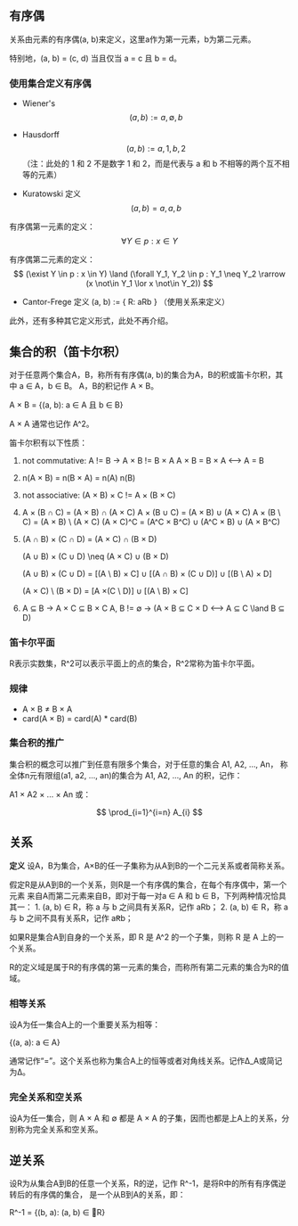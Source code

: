 ## 有序偶

关系由元素的有序偶(a, b)来定义，这里a作为第一元素，b为第二元素。

特别地，(a, b) = (c, d) 当且仅当 a = c 且 b = d。

### 使用集合定义有序偶

- Wiener's
$$
(a, b) := {{{a}, \emptyset}, {{b}}}
$$

- Hausdorff
$$
(a, b) := {{a, 1}, {b, 2}}
$$
（注：此处的 1 和 2 不是数字 1 和 2，而是代表与 a 和 b 不相等的两个互不相等的元素）

- Kuratowski 定义
$$
(a, b) = {{a}, {a, b}}
$$

有序偶第一元素的定义：
$$
\forall Y \in p : x \in Y
$$

有序偶第二元素的定义：
$$
(\exist Y \in p : x \in Y) \land (\forall Y_1, Y_2 \in p : Y_1 \neq Y_2 \rarrow (x \not\in Y_1 \lor x \not\in Y_2))
$$

- Cantor-Frege 定义
(a, b) := { R: aRb }
（使用关系来定义）

此外，还有多种其它定义形式，此处不再介绍。

## 集合的积（笛卡尔积）

对于任意两个集合A，B，称所有有序偶(a, b)的集合为A，B的积或笛卡尔积，其中 a ∈ A，b ∈ B。
A，B的积记作 A × B。

A × B = {(a, b): a ∈ A 且 b ∈ B}

A × A 通常也记作 A^2。

笛卡尔积有以下性质：
  1. not commutative:
     A != B -> A × B != B × A
     A × B = B × A <--> A = B

  2. n(A × B) = n(B × A) = n(A) n(B)

  3. not associative:
     (A × B) × C != A × (B × C)

  4. A × (B ∩ C) = (A × B) ∩ (A × C)
     A × (B ∪ C) = (A × B) ∪ (A × C)
     A × (B \ C) = (A × B) \ (A × C)
     (A × C)^C = (A^C × B^C) ∪ (A^C × B)  ∪ (A × B^C)

  5. (A ∩ B) × (C  ∩ D) = (A × C) ∩ (B × D)

     (A ∪ B) × (C ∪ D) \neq (A × C) ∪ (B × D)

     (A ∪ B) × (C ∪ D) = [(A \ B)  × C] ∪ [(A ∩ B) × (C ∪ D)]  ∪ [(B \ A)  × D]

     (A × C) \ (B × D) = [A ×(C \ D)] ∪ [(A \ B) × C]

  6. A ⊆ B -> A × C ⊆ B × C
     A, B != ∅ -> (A × B ⊆ C × D <--> A ⊆ C \land B ⊆ D)

### 笛卡尔平面

R表示实数集，R^2可以表示平面上的点的集合，R^2常称为笛卡尔平面。

### 规律

  - A × B ≠ B × A
  - card(A × B) = card(A) * card(B)

### 集合积的推广

集合积的概念可以推广到任意有限多个集合，对于任意的集合 A1, A2, ..., An，
称全体n元有限组(a1, a2, ..., an)的集合为 A1, A2, ..., An 的积，记作：

A1 × A2 × ... × An 或：

$$
\prod_{i=1}^{i=n} A_{i}
$$

## 关系

**定义** 设A，B为集合，A×B的任一子集称为从A到B的一个二元关系或者简称关系。

假定R是从A到B的一个关系，则R是一个有序偶的集合，在每个有序偶中，第一个元素
来自A而第二元素来自B，即对于每一对a ∈ A 和 b ∈ B，下列两种情况恰具其一：
    1. (a, b) ∈ R，称 a 与 b 之间具有关系R，记作 aRb；
    2. (a, b) ∉ R，称 a 与 b 之间不具有关系R，记作 aꞦb；

如果R是集合A到自身的一个关系，即 R 是 A^2 的一个子集，则称 R 是 A 上的一个关系。

R的定义域是属于R的有序偶的第一元素的集合，而称所有第二元素的集合为R的值域。

### 相等关系

设A为任一集合A上的一个重要关系为相等：

{(a, a): a ∈ A}

通常记作“=”。这个关系也称为集合A上的恒等或者对角线关系。记作Δ_A或简记为Δ。

### 完全关系和空关系

设A为任一集合，则 A × A 和 ∅ 都是 A × A 的子集，因而也都是上A上的关系，分别称为完全关系和空关系。

## 逆关系

设R为从集合A到B的任意一个关系，R的逆，记作 R^-1，是将R中的所有有序偶逆转后的有序偶的集合，
是一个从B到A的关系，即：

R^-1 = {(b, a): (a, b) ∈ R}
